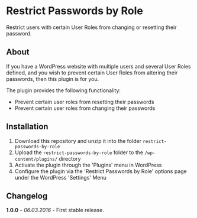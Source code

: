 # Restrict Passwords by Role

Restrict users with certain User Roles from changing or resetting their password.

## About

If you have a WordPress website with multiple users and several User Roles defined, and you wish to prevent certain User Roles from altering their passwords, then this plugin is for you.

The plugin provides the following functionality:

* Prevent certain user roles from resetting their passwords
* Prevent certain user roles from changing their passwords

## Installation

1. Download this repository and unzip it into the folder `restrict-passwords-by-role`
2. Upload the `restrict-passwords-by-role` folder to the `/wp-content/plugins/` directory
3. Activate the plugin through the 'Plugins' menu in WordPress
4. Configure the plugin via the 'Restrict Passwords by Role' options page under the WordPress 'Settings' Menu

## Changelog

**1.0.0** - *06.03.2016* - First stable release.  
